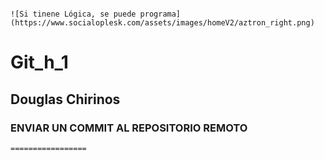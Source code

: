                                                                               ![Si tinene Lógica, se puede programa](https://www.socialoplesk.com/assets/images/homeV2/aztron_right.png)
# Git_h_1 
## **Douglas Chirinos**
### ENVIAR UN COMMIT AL REPOSITORIO REMOTO
`=================`

